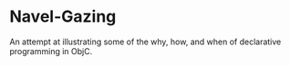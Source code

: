 # Navel-Gazing

An attempt at illustrating some of the why, how, and when of declarative programming in ObjC.
